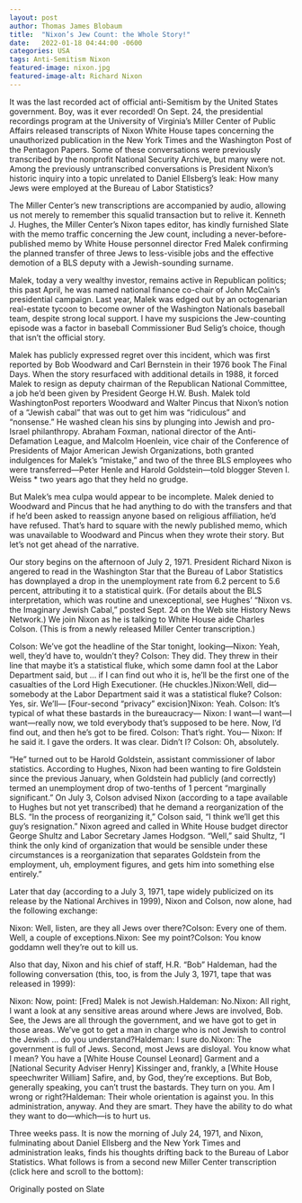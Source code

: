 ```yaml
---
layout: post
author: Thomas James Blobaum 
title:  "Nixon’s Jew Count: the Whole Story!"
date:   2022-01-18 04:44:00 -0600
categories: USA 
tags: Anti-Semitism Nixon  
featured-image: nixon.jpg
featured-image-alt: Richard Nixon
---
```

It was the last recorded act of official anti-Semitism by the United States government. Boy, was it ever recorded! On Sept. 24, the presidential recordings program at the University of Virginia’s Miller Center of Public Affairs released transcripts of Nixon White House tapes concerning the unauthorized publication in the New York Times and the Washington Post of the Pentagon Papers. Some of these conversations were previously transcribed by the nonprofit National Security Archive, but many were not. Among the previously untranscribed conversations is President Nixon’s historic inquiry into a topic unrelated to Daniel Ellsberg’s leak: How many Jews were employed at the Bureau of Labor Statistics?

The Miller Center’s new transcriptions are accompanied by audio, allowing us not merely to remember this squalid transaction but to relive it. Kenneth J. Hughes, the Miller Center’s Nixon tapes editor, has kindly furnished Slate with the memo traffic concerning the Jew count, including a never-before-published memo by White House personnel director Fred Malek confirming the planned transfer of three Jews to less-visible jobs and the effective demotion of a BLS deputy with a Jewish-sounding surname.

Malek, today a very wealthy investor, remains active in Republican politics; this past April, he was named national finance co-chair of John McCain’s presidential campaign. Last year, Malek was edged out by an octogenarian real-estate tycoon to become owner of the Washington Nationals baseball team, despite strong local support. I have my suspicions the Jew-counting episode was a factor in baseball Commissioner Bud Selig’s choice, though that isn’t the official story.

Malek has publicly expressed regret over this incident, which was first reported by Bob Woodward and Carl Bernstein in their 1976 book The Final Days. When the story resurfaced with additional details in 1988, it forced Malek to resign as deputy chairman of the Republican National Committee, a job he’d been given by President George H.W. Bush. Malek told WashingtonPost reporters Woodward and Walter Pincus that Nixon’s notion of a “Jewish cabal” that was out to get him was “ridiculous” and “nonsense.” He washed clean his sins by plunging into Jewish and pro-Israel philanthropy. Abraham Foxman, national director of the Anti-Defamation League, and Malcolm Hoenlein, vice chair of the Conference of Presidents of Major American Jewish Organizations, both granted indulgences for Malek’s “mistake,” and two of the three BLS employees who were transferred—Peter Henle and Harold Goldstein—told blogger Steven I. Weiss * two years ago that they held no grudge.

But Malek’s mea culpa would appear to be incomplete. Malek denied to Woodward and Pincus that he had anything to do with the transfers and that if he’d been asked to reassign anyone based on religious affiliation, he’d have refused. That’s hard to square with the newly published memo, which was unavailable to Woodward and Pincus when they wrote their story. But let’s not get ahead of the narrative.

Our story begins on the afternoon of July 2, 1971. President Richard Nixon is angered to read in the Washington Star that the Bureau of Labor Statistics has downplayed a drop in the unemployment rate from 6.2 percent to 5.6 percent, attributing it to a statistical quirk. (For details about the BLS interpretation, which was routine and unexceptional, see Hughes’ “Nixon vs. the Imaginary Jewish Cabal,” posted Sept. 24 on the Web site History News Network.) We join Nixon as he is talking to White House aide Charles Colson. (This is from a newly released Miller Center transcription.)

Colson: We’ve got the headline of the Star tonight, looking—Nixon: Yeah, well, they’d have to, wouldn’t they? Colson: They did. They threw in their line that maybe it’s a statistical fluke, which some damn fool at the Labor Department said, but … if I can find out who it is, he’ll be the first one of the casualties of the Lord High Executioner. (He chuckles.)Nixon:Well, did—somebody at the Labor Department said it was a statistical fluke? Colson: Yes, sir. We’ll— [Four-second “privacy” excision]Nixon: Yeah. Colson: It’s typical of what these bastards in the bureaucracy— Nixon: I want—I want—I want—really now, we told everybody that’s supposed to be here. Now, I’d find out, and then he’s got to be fired. Colson: That’s right. You— Nixon: If he said it. I gave the orders. It was clear. Didn’t I? Colson: Oh, absolutely.

“He” turned out to be Harold Goldstein, assistant commissioner of labor statistics. According to Hughes, Nixon had been wanting to fire Goldstein since the previous January, when Goldstein had publicly (and correctly) termed an unemployment drop of two-tenths of 1 percent “marginally significant.” On July 3, Colson advised Nixon (according to a tape available to Hughes but not yet transcribed) that he demand a reorganization of the BLS. “In the process of reorganizing it,” Colson said, “I think we’ll get this guy’s resignation.” Nixon agreed and called in White House budget director George Shultz and Labor Secretary James Hodgson. “Well,” said Shultz, “I think the only kind of organization that would be sensible under these circumstances is a reorganization that separates Goldstein from the employment, uh, employment figures, and gets him into something else entirely.”

Later that day (according to a July 3, 1971, tape widely publicized on its release by the National Archives in 1999), Nixon and Colson, now alone, had the following exchange: 

Nixon: Well, listen, are they all Jews over there?Colson: Every one of them. Well, a couple of exceptions.Nixon: See my point?Colson: You know goddamn well they’re out to kill us.

Also that day, Nixon and his chief of staff, H.R. “Bob” Haldeman, had the following conversation (this, too, is from the July 3, 1971, tape that was released in 1999):

Nixon: Now, point: [Fred] Malek is not Jewish.Haldeman: No.Nixon: All right, I want a look at any sensitive areas around where Jews are involved, Bob. See, the Jews are all through the government, and we have got to get in those areas. We’ve got to get a man in charge who is not Jewish to control the Jewish … do you understand?Haldeman: I sure do.Nixon: The government is full of Jews. Second, most Jews are disloyal. You know what I mean? You have a [White House Counsel Leonard] Garment and a [National Security Adviser Henry] Kissinger and, frankly, a [White House speechwriter William] Safire, and, by God, they’re exceptions. But Bob, generally speaking, you can’t trust the bastards. They turn on you. Am I wrong or right?Haldeman: Their whole orientation is against you. In this administration, anyway. And they are smart. They have the ability to do what they want to do—which—is to hurt us.

Three weeks pass. It is now the morning of July 24, 1971, and Nixon, fulminating about Daniel Ellsberg and the New York Times and administration leaks, finds his thoughts drifting back to the Bureau of Labor Statistics. What follows is from a second new Miller Center transcription (click here and scroll to the bottom):

Originally posted on Slate